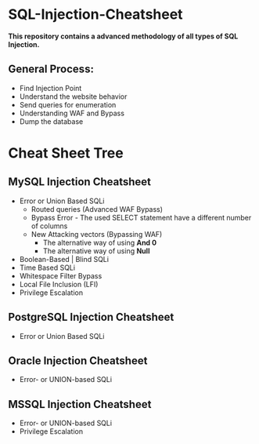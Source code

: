 # SQL-Injection-Cheatsheet

**This repository contains a advanced methodology of all types of SQL Injection.**

## General Process:
- Find Injection Point
- Understand the website behavior
- Send queries for enumeration
- Understanding WAF and Bypass
- Dump the database

# Cheat Sheet Tree

## MySQL Injection Cheatsheet

- Error or Union Based SQLi
  - Routed queries (Advanced WAF Bypass)
  - Bypass Error - The used SELECT statement have a different number of columns
  - New Attacking vectors (Bypassing WAF)
    - The alternative way of using **And 0**
    - The alternative way of using **Null**
- Boolean-Based | Blind SQLi
- Time Based SQLi
- Whitespace Filter Bypass
- Local File Inclusion (LFI)
- Privilege Escalation

## PostgreSQL Injection Cheatsheet

- Error or Union Based SQLi

## Oracle Injection Cheatsheet

- Error- or UNION-based SQLi
  
## MSSQL Injection Cheatsheet

- Error- or UNION-based SQLi
- Privilege Escalation
